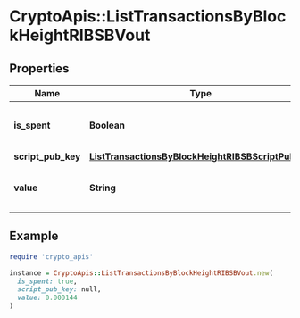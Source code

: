 # CryptoApis::ListTransactionsByBlockHeightRIBSBVout

## Properties

| Name | Type | Description | Notes |
| ---- | ---- | ----------- | ----- |
| **is_spent** | **Boolean** | Defines whether the output is spent or not. |  |
| **script_pub_key** | [**ListTransactionsByBlockHeightRIBSBScriptPubKey**](ListTransactionsByBlockHeightRIBSBScriptPubKey.md) |  |  |
| **value** | **String** | Represents the sent/received amount. |  |

## Example

```ruby
require 'crypto_apis'

instance = CryptoApis::ListTransactionsByBlockHeightRIBSBVout.new(
  is_spent: true,
  script_pub_key: null,
  value: 0.000144
)
```

